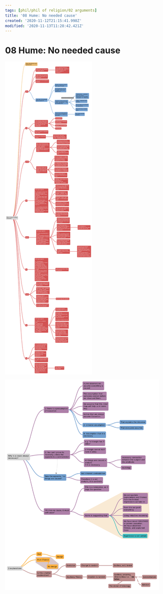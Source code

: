 ```yaml
---
tags: [phil/phil of religion/02 arguments]
title: '08 Hume: No needed cause'
created: '2020-11-12T21:15:41.998Z'
modified: '2020-11-13T11:28:42.421Z'
---
```


# 08 Hume: No needed cause
![*A Treatise of Human Nature*, Hume: "Why a cause is always necessary" (1.3.3)](../maps/HumeCauseEffectCausation.svg)

![Lesson](../maps/HumeCause2.svg)
